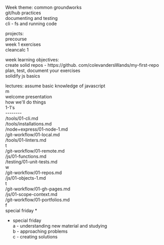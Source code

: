 Week theme:  common groundworks  
	git/hub practices  
	documenting and testing  
	cli - fs and running code  
  
  
projects:  
	precourse  
	week 1 exercises  
	cleancalc 1  
  
week learning objectives:  
	create solid repos - https://github.  com/colevandersWands/my-first-repo  
	plan, test, document your exercises  
	solidify js basics  
  
lectures:  assume basic knowledge of javascript  
	m  
		welcome presentation  
		how we'll do things  
		1-1's  
		--------  
		/tools/01-cli.md  
		/tools/installations.md  
		/node+express/01-node-1.md  
		/git-workflow/01-local.md  
		/tools/01-linters.md  
	t  
		/git-workflow/01-remote.md  
		/js/01-functions.md  
		/testing/01-unit-tests.md  
	w  
		/git-workflow/01-repos.md  
		/js/01-objects-1.md  
	t  
		/git-workflow/01-gh-pages.md  
		/js/01-scope-context.md  
		/git-workflow/01-portfolios.md  
	f  
		special friday *  
  
  
  
  
* special friday  
	a - understanding new material and studying  
	b - approaching problems  
	c - creating solutions  







